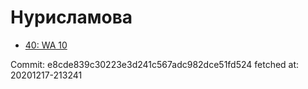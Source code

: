 # Нурисламова
- [40: WA 10](40.md)

Commit: e8cde839c30223e3d241c567adc982dce51fd524
 fetched at: 20201217-213241

